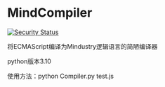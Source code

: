 # MindCompiler

[![Security Status](https://www.murphysec.com/platform3/v31/badge/1676096225713872896.svg)](https://www.murphysec.com/console/report/1676096225663541248/1676096225713872896)

将ECMAScript编译为Mindustry逻辑语言的简陋编译器

python版本3.10

使用方法：python Compiler.py test.js
